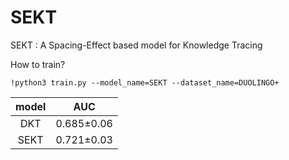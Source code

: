 # SEKT
SEKT : A Spacing-Effect based model for Knowledge Tracing


How to train?

`!python3 train.py --model_name=SEKT --dataset_name=DUOLINGO+`


|model|AUC|
|:---:|:---:|
|DKT|0.685±0.06|
|SEKT|0.721±0.03|
